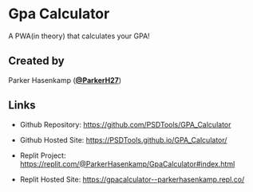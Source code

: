 # Gpa Calculator

A PWA(in theory) that calculates your GPA!

## Created by

Parker Hasenkamp ([**@ParkerH27**](https://github.com/ParkerH27))

## Links

- Github Repository:
  <https://github.com/PSDTools/GPA_Calculator>

- Github Hosted Site:
  <https://PSDTools.github.io/GPA_Calculator/>

- Replit Project:
  <https://replit.com/@ParkerHasenkamp/GpaCalculator#index.html>

- Replit Hosted Site:
  <https://gpacalculator--parkerhasenkamp.repl.co/>
